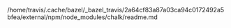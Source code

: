 /home/travis/.cache/bazel/_bazel_travis/2a64cf83a87a03ca94c0172492a5bfea/external/npm/node_modules/chalk/readme.md